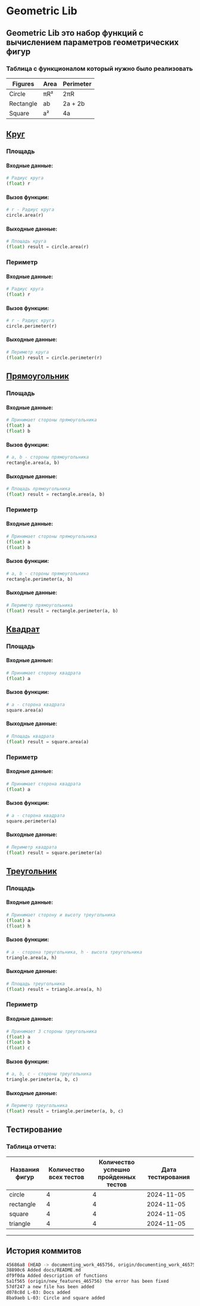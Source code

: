# Geometric Lib
## Geometric Lib это набор функций с вычислением параметров геометрических фигур
### Таблица с функционалом который нужно было реализовать
| Figures | Area | Perimeter |
|-|--|--|
| Circle | πR² | 2πR |
| Rectangle | ab | 2a + 2b |
| Square | a² | 4a |

## [Круг](../circle.py)
### Площадь
#### Входные данные:
``` python
# Радиус круга
(float) r 
```

#### Вызов функции:
``` python
# r - Радиус круга
circle.area(r)
```
#### Выходные данные:
``` python
# Площадь круга
(float) result = circle.area(r)
```
### Периметр
#### Входные данные:
``` python
# Радиус круга
(float) r 
```

#### Вызов функции:
``` python
# r - Радиус круга
circle.perimeter(r)
```
#### Выходные данные:
``` python
# Периметр круга
(float) result = circle.perimeter(r)
```

## [Прямоугольник](../rectangle.py)
### Площадь
#### Входные данные:
``` python
# Принимает стороны прямоугольника
(float) a
(float) b
```

#### Вызов функции:
``` python
# a, b - стороны прямоугольника
rectangle.area(a, b)
```
#### Выходные данные:
``` python
# Площадь прямоугольника
(float) result = rectangle.area(a, b)
```
### Периметр
#### Входные данные:
``` python
# Принимает стороны прямоугольника
(float) a
(float) b
```

#### Вызов функции:
``` python
# a, b - стороны прямоугольника
rectangle.perimeter(a, b)
```
#### Выходные данные:
``` python
# Периметр прямоугольника
(float) result = rectangle.perimeter(a, b)
```

## [Квадрат](../square.py)
### Площадь
#### Входные данные:
``` python
# Принимает сторону квадрата
(float) a
```

#### Вызов функции:
``` python
# a - сторона квадрата
square.area(a)
```
#### Выходные данные:
``` python
# Площадь квадрата
(float) result = square.area(a)
```
### Периметр
#### Входные данные:
``` python
# Принимает сторона квадрата
(float) a
```

#### Вызов функции:
``` python
# a - сторона квадрата
square.perimeter(a)
```
#### Выходные данные:
``` python
# Периметр квадрата
(float) result = square.perimeter(a)
```
## [Треугольник](../triangle.py)
### Площадь
#### Входные данные:
``` python
# Принимает сторону и высоту треугольника
(float) a
(float) h
```

#### Вызов функции:
``` python
# a - сторона треугольника, h - высота треугольника
triangle.area(a, h)
```
#### Выходные данные:
``` python
# Площадь треугольника
(float) result = triangle.area(a, h)
```
### Периметр
#### Входные данные:
``` python
# Принимает 3 стороны треугольника
(float) a
(float) b
(float) c
```

#### Вызов функции:
``` python
# a, b, c - стороны треугольника
triangle.perimeter(a, b, c)
```
#### Выходные данные:
``` python
# Периметр треугольника
(float) result = triangle.perimeter(a, b, c)
```

## Тестирование
### Таблица отчета:

| Названия фигур | Количество всех тестов | Количество успешно пройденных тестов | Дата тестирования |
| -------------- | ---------------------- | ------------------------------------ | ----------------- |
| circle         | 4                      | 4                                    | 2024-11-05        |
| rectangle      | 4                      | 4                                    | 2024-11-05        |
| square         | 4                      | 4                                    | 2024-11-05        |
| triangle       | 4                      | 4                                    | 2024-11-05        |
---
## История коммитов
``` bash
45686a8 (HEAD -> documenting_work_465756, origin/documenting_work_465756, new_features_465756) Fixed the format of the function description
38890c6 Added docs/README.md
df9f0da Added description of functions
5a1f565 (origin/new_features_465756) the error has been fixed
57df247 a new file has been added
d078c8d L-03: Docs added
8ba9aeb L-03: Circle and square added
```